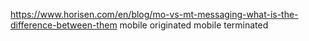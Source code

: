 https://www.horisen.com/en/blog/mo-vs-mt-messaging-what-is-the-difference-between-them
mobile originated
mobile terminated
